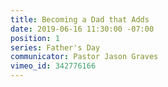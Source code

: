 ```yaml
---
title: Becoming a Dad that Adds
date: 2019-06-16 11:30:00 -07:00
position: 1
series: Father's Day
communicator: Pastor Jason Graves
vimeo_id: 342776166
---
```



